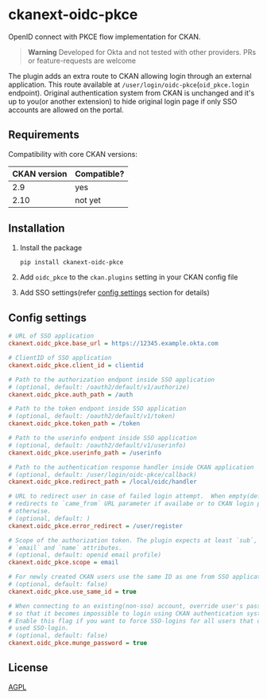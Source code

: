 # ckanext-oidc-pkce

OpenID connect with PKCE flow implementation for CKAN.

> **Warning**
> Developed for Okta and not tested with other providers.
> PRs or feature-requests are welcome

The plugin adds an extra route to CKAN allowing login through an external
application. This route available at `/user/login/oidc-pkce`(`oid_pkce.login`
endpoint). Original authentication system from CKAN is unchanged and it's up to
you(or another extension) to hide original login page if only SSO accounts are
allowed on the portal.

## Requirements

Compatibility with core CKAN versions:

| CKAN version | Compatible? |
|--------------|-------------|
| 2.9          | yes         |
| 2.10         | not yet     |


## Installation

1. Install the package
   ```sh
   pip install ckanext-oidc-pkce
   ```

1. Add `oidc_pkce` to the `ckan.plugins` setting in your CKAN
   config file

1. Add SSO settings(refer [config settings](#config-settings) section for details)

## Config settings

```ini
# URL of SSO application
ckanext.oidc_pkce.base_url = https://12345.example.okta.com

# ClientID of SSO application
ckanext.oidc_pkce.client_id = clientid

# Path to the authorization endpont inside SSO application
# (optional, default: /oauth2/default/v1/authorize)
ckanext.oidc_pkce.auth_path = /auth

# Path to the token endpont inside SSO application
# (optional, default: /oauth2/default/v1/token)
ckanext.oidc_pkce.token_path = /token

# Path to the userinfo endpont inside SSO application
# (optional, default: /oauth2/default/v1/userinfo)
ckanext.oidc_pkce.userinfo_path = /userinfo

# Path to the authentication response handler inside CKAN application
# (optional, default: /user/login/oidc-pkce/callback)
ckanext.oidc_pkce.redirect_path = /local/oidc/handler

# URL to redirect user in case of failed login attempt.  When empty(default)
# redirects to `came_from` URL parameter if availabe or to CKAN login page
# otherwise.
# (optional, default: )
ckanext.oidc_pkce.error_redirect = /user/register

# Scope of the authorization token. The plugin expects at least `sub`,
# `email` and `name` attributes.
# (optional, default: openid email profile)
ckanext.oidc_pkce.scope = email

# For newly created CKAN users use the same ID as one from SSO application
# (optional, default: false)
ckanext.oidc_pkce.use_same_id = true

# When connecting to an existing(non-sso) account, override user's password
# so that it becomes impossible to login using CKAN authentication system.
# Enable this flag if you want to force SSO-logins for all users that once
# used SSO-login.
# (optional, default: false)
ckanext.oidc_pkce.munge_password = true

```

## License

[AGPL](https://www.gnu.org/licenses/agpl-3.0.en.html)
